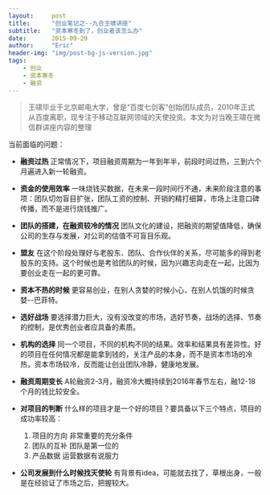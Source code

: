```yaml
---
layout:     post
title:      "创业笔记之--九合王啸讲座"
subtitle:   "资本寒冬到了，创业者该怎么办"
date:       2015-09-29
author:     "Eric"
header-img: "img/post-bg-js-version.jpg"
tags:
    - 创业
    - 资本寒冬
    - 融资
---
```


> 王啸毕业于北京邮电大学，曾是“百度七剑客”创始团队成员，2010年正式从百度离职，现专注于移动互联网领域的天使投资。本文为对当晚王啸在微信群讲座内容的整理

当前面临的问题：

- <b>融资过热</b>
正常情况下，项目融资周期为一年到年半，前段时间过热，三到六个月遍进入新一轮融资。

- <b>资金的使用效率</b>
一味烧钱买数据，在未来一段时间行不通，未来阶段注意的事项：团队切勿盲目扩张，团队工资的控制、开销的精打细算，市场上注意口碑传播，而不是进行烧钱推广。

- <b>团队的搭建，在融资较冷的情况</b>
团队文化的建设，把融资的期望值降低，确保公司的生存与发展，对公司的估值不可盲目乐观。

- <b>盟友</b>
在这个阶段处理好与老股东、团队、合作伙伴的关系，尽可能多的得到老股东的支持。这个时候也是考验团队的时候，因为兴趣志向走在一起，比因为要创业走在一起的更可靠。

- <b>资本不热的时候</b>
更容易创业，在别人贪婪的时候小心，在别人饥饿的时候贪婪--巴菲特。

- <b>选好战场</b>
要选择潜力巨大，没有没改变的市场，选好节奏，战场的选择、节奏的控制，是优秀创业者应具备的素质。

- <b>机构的选择</b>
同一个项目，不同的机构不同的结果。效率和结果具有差异性。好的项目在任何情况都是能拿到钱的，关注产品的本身，而不是资本市场的冷热，资本市场较冷，反而能让创业团队冷静，健康地发展。

- <b>融资周期变长</b>
A轮融资2-3月，融资冷大概持续到2016年春节左右，融12-18个月的钱比较安全。

- <b>对项目的判断</b> 
	什么样的项目才是一个好的项目？要具备以下三个特点，项目的成功率较高：
	1. 项目的方向 非常重要的充分条件
	2. 团队的互补 团队是第一位的
	3. 产品数据 运营数据有说服力

- <b>公司发展到什么时候找天使轮</b>
有背景有idea，可能就去找了，草根出身，一般是在经验证了市场之后，把握较大。
